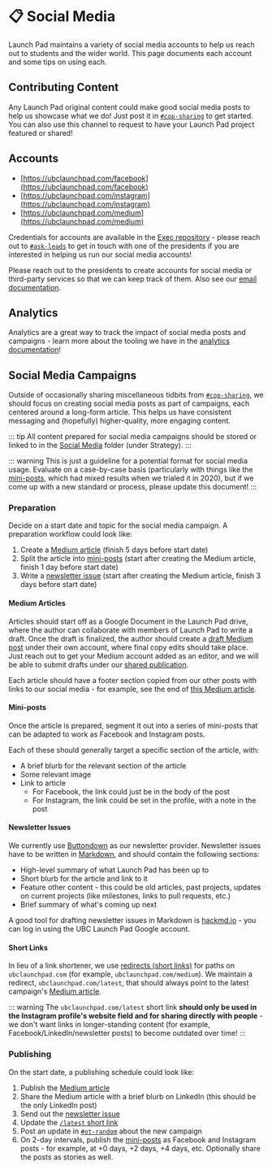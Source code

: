 # 📋 Social Media

Launch Pad maintains a variety of social media accounts to help us reach out to students and the wider world. This page documents each account and some tips on using each.

## Contributing Content

Any Launch Pad original content could make good social media posts to help us showcase what we do! Just post it in [`#cop-sharing`](https://ubclaunchpad.slack.com/archives/C01622TSU9W) to get started. You can also use this channel to request to have your Launch Pad project featured or shared!

## Accounts

- [https://ubclaunchpad.com/facebook](https://ubclaunchpad.com/facebook)
- [https://ubclaunchpad.com/instagram](https://ubclaunchpad.com/instagram)
- [https://ubclaunchpad.com/medium](https://ubclaunchpad.com/medium)

Credentials for accounts are available in the [Exec repository](https://github.com/ubclaunchpad/exec) - please reach out to [`#ask-leads`](https://ubclaunchpad.slack.com/archives/CK935RD3Q) to get in touch with one of the presidents if you are interested in helping us run our social media accounts!

Please reach out to the presidents to create accounts for social media or third-party services so that we can keep track of them. Also see our [email documentation](./email.md).

## Analytics

Analytics are a great way to track the impact of social media posts and campaigns - learn more about the tooling we have in the [analytics documentation](analytics.md)!

## Social Media Campaigns

Outside of occasionally sharing miscellaneous tidbits from [`#cop-sharing`](https://ubclaunchpad.slack.com/archives/C01622TSU9W), we should focus on creating social media posts as part of campaigns, each centered around a long-form article. This helps us have consistent messaging and (hopefully) higher-quality, more engaging content.

::: tip
All content prepared for social media campaigns should be stored or linked to in the [Social Media](https://drive.google.com/drive/folders/1tRSa-obWwr_JU57tpscqmxIUZPlfqckQ?usp=sharing) folder (under Strategy).
:::

::: warning
This is just a guideline for a potential format for social media usage.
Evaluate on a case-by-case basis (particularly with things like the [mini-posts](#mini-posts), which had mixed results when we trialed it in 2020), but if we come up with a new standard or process, please update this document!
:::

### Preparation

Decide on a start date and topic for the social media campaign. A preparation workflow could look like:

1. Create a [Medium article](#medium-articles) (finish 5 days before start date)
2. Split the article into [mini-posts](#mini-posts) (start after creating the Medium article, finish 1 day before start date)
3. Write a [newsletter issue](#newsletter-issues) (start after creating the Medium article, finish 3 days before start date)

#### Medium Articles

Articles should start off as a Google Document in the Launch Pad drive, where the author can collaborate with members of Launch Pad to write a draft. Once the draft is finalized, the author should create a [draft Medium post](https://help.medium.com/hc/en-us/articles/214874698-Your-drafts-posts) under their own account, where final copy edits should take place. Just reach out to get your Medium account added as an editor, and we will be able to submit drafts under our [shared publication](https://ubclaunchpad.com/medium).

Each article should have a footer section copied from our other posts with links to our social media - for example, see the end of [this Medium article](https://medium.com/ubc-launch-pad-software-engineering-blog/what-is-ubc-launch-pad-d3bbfe6322dc).

#### Mini-posts

Once the article is prepared, segment it out into a series of mini-posts that can be adapted to work as Facebook and Instagram posts.

Each of these should generally target a specific section of the article, with:

- A brief blurb for the relevant section of the article
- Some relevant image
- Link to article
  - For Facebook, the link could just be in the body of the post
  - For Instagram, the link could be set in the profile, with a note in the post

#### Newsletter Issues

We currently use [Buttondown](https://buttondown.email/) as our newsletter provider. Newsletter issues have to be written in [Markdown](github.md#markdown), and should contain the following sections:

- High-level summary of what Launch Pad has been up to
- Short blurb for the article and link to it
- Feature other content - this could be old articles, past projects, updates on current projects (like milestones, links to pull requests, etc.)
- Brief summary of what's coming up next

A good tool for drafting newsletter issues in Markdown is [hackmd.io](https://hackmd.io/) - you can log in using the UBC Launch Pad Google account.

#### Short Links

In lieu of a link shortener, we use [redirects (short links)](https://ubclaunchpad.com/config/#adding-a-custom-redirect) for paths on `ubclaunchpad.com` (for example, `ubclaunchpad.com/medium`). We maintain a redirect, `ubclaunchpad.com/latest`, that should always point to the latest campaign's [Medium article](#medium-articles).

::: warning
The `ubclaunchpad.com/latest` short link **should only be used in the Instagram profile's website field and for sharing directly with people** - we don't want links in longer-standing content (for example, Facebook/LinkedIn/newsletter posts) to become outdated over time!
:::

### Publishing

On the start date, a publishing schedule could look like:

1. Publish the [Medium article](#medium-articles)
2. Share the Medium article with a brief blurb on LinkedIn (this should be the only LinkedIn post)
3. Send out the [newsletter issue](#newsletter-issues)
4. Update the [`/latest` short link](#short-links)
5. Post an update in [`#ot-random`](https://ubclaunchpad.slack.com/archives/C061Q5328) about the new campaign
6. On 2-day intervals, publish the [mini-posts](#mini-posts) as Facebook and Instagram posts - for example, at +0 days, +2 days, +4 days, etc. Optionally share the posts as stories as well.
